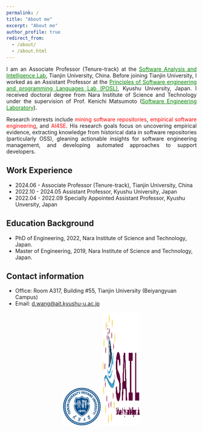 ```yaml
---
permalink: /
title: "About me"
excerpt: "About me"
author_profile: true
redirect_from: 
  - /about/
  - /about.html
---
```

 
<p style='text-align: justify;'> I am an Associate Professor (Tenure-track) at the <a href="https://tjusail.github.io/" style="color:green;">Software Analysis and Intelligence Lab</a>, Tianjin University, China. Before joining Tianjin University, I worked as an Assistant Professor at the <a href="https://posl.ait.kyushu-u.ac.jp/index.html" style="color:green;">Principles of Software engineering and programming Languages Lab (POSL)</a>, Kyushu University, Japan. I received doctoral degree from Nara Institute of Science and Technology under the supervision of Prof. Kenichi Matsumoto (<a href="https://naist-se.github.io/" style="color:green;">Software Engineering Laboratory</a>).</p>


<p style='text-align: justify;'>Research interests include <span style="color:#FF0000">mining software repositories</span>, <span style="color:#FF0000">empirical software engineering</span>, and <span style="color:#FF0000">AI4SE</span>. His research goals focus on uncovering empirical evidence, extracting knowledge from historical data in software repositories (particularly OSS), gleaning actionable insights for software engineering management, and developing automated approaches to support developers. </p>

Work Experience
------
* 2024.06 - Associate Professor (Tenure-track), Tianjin University, China
* 2022.10 - 2024.05 Assistant Professor, Kyushu University, Japan
* 2022.04 - 2022.09 Specially Appointed Assistant Professor, Kyushu Unversity, Japan


Education Background
------
* PhD of Engineering, 2022, Nara Institute of Science and Technology, Japan.
* Master of Engineering, 2019, Nara Institute of Science and Technology, Japan.

Contact information
------
* Office: Room A317, Building #55, Tianjin University (Beiyangyuan Campus)
* Email: d.wang@ait.kyushu-u.ac.jp

<div align="center">
<img src="images/tianjin-icon.png" width="100" height="100" alt="Image 1">
<img src="images/lab-icon.png" width="100" height="300" alt="Image 2">
</div>

